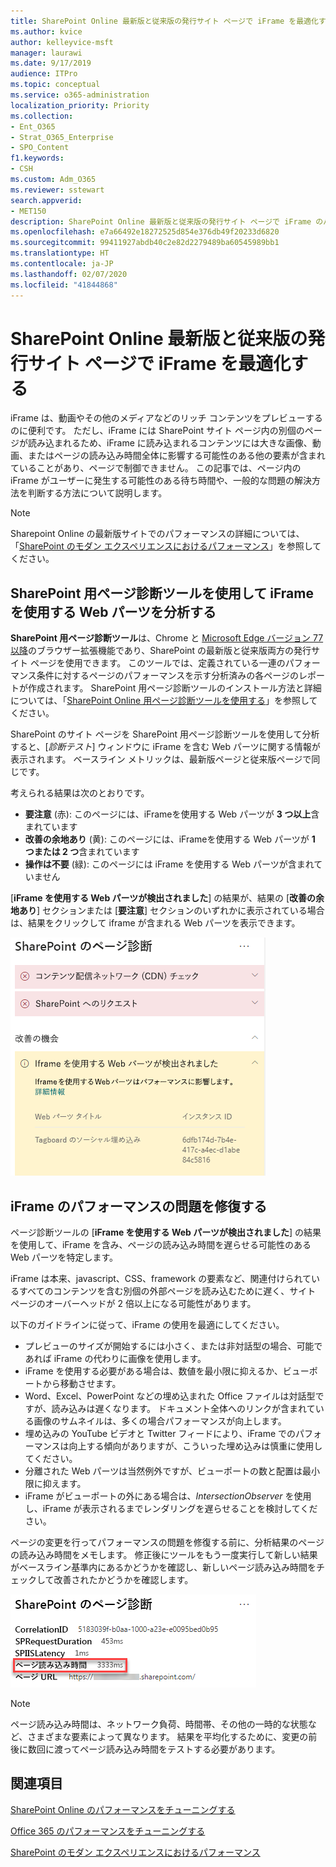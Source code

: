 ```yaml
---
title: SharePoint Online 最新版と従来版の発行サイト ページで iFrame を最適化する
ms.author: kvice
author: kelleyvice-msft
manager: laurawi
ms.date: 9/17/2019
audience: ITPro
ms.topic: conceptual
ms.service: o365-administration
localization_priority: Priority
ms.collection:
- Ent_O365
- Strat_O365_Enterprise
- SPO_Content
f1.keywords:
- CSH
ms.custom: Adm_O365
ms.reviewer: sstewart
search.appverid:
- MET150
description: SharePoint Online 最新版と従来版の発行サイト ページで iFrame のパフォーマンスを最適化する方法について説明します。
ms.openlocfilehash: e7a66492e18272525d854e376db49f20233d6820
ms.sourcegitcommit: 99411927abdb40c2e82d2279489ba60545989bb1
ms.translationtype: HT
ms.contentlocale: ja-JP
ms.lasthandoff: 02/07/2020
ms.locfileid: "41844868"
---
```

# <a name="optimize-iframes-in-sharepoint-online-modern-and-classic-publishing-site-pages"></a>SharePoint Online 最新版と従来版の発行サイト ページで iFrame を最適化する

iFrame は、動画やその他のメディアなどのリッチ コンテンツをプレビューするのに便利です。 ただし、iFrame には SharePoint サイト ページ内の別個のページが読み込まれるため、iFrame に読み込まれるコンテンツには大きな画像、動画、またはページの読み込み時間全体に影響する可能性のある他の要素が含まれていることがあり、ページで制御できません。 この記事では、ページ内の iFrame がユーザーに発生する可能性のある待ち時間や、一般的な問題の解決方法を判断する方法について説明します。

>[!NOTE]
>Sharepoint Online の最新版サイトでのパフォーマンスの詳細については、「[SharePoint のモダン エクスペリエンスにおけるパフォーマンス](https://docs.microsoft.com/sharepoint/modern-experience-performance)」を参照してください。

## <a name="use-the-page-diagnostics-for-sharepoint-tool-to-analyze-web-parts-using-iframes"></a>SharePoint 用ページ診断ツールを使用して iFrame を使用する Web パーツを分析する

**SharePoint 用ページ診断ツール**は、Chrome と [Microsoft Edge バージョン 77 以降](https://www.microsoftedgeinsider.com/download?form=MI13E8&OCID=MI13E8)のブラウザー拡張機能であり、SharePoint の最新版と従来版両方の発行サイト ページを使用できます。 このツールでは、定義されている一連のパフォーマンス条件に対するページのパフォーマンスを示す分析済みの各ページのレポートが作成されます。 SharePoint 用ページ診断ツールのインストール方法と詳細については、「[SharePoint Online 用ページ診断ツールを使用する](page-diagnostics-for-spo.md)」を参照してください。

SharePoint のサイト ページを SharePoint 用ページ診断ツールを使用して分析すると、[_診断テスト_] ウィンドウに iFrame を含む Web パーツに関する情報が表示されます。 ベースライン メトリックは、最新版ページと従来版ページで同じです。

考えられる結果は次のとおりです。

- **要注意** (赤): このページには、iFrameを使用する Web パーツが **3 つ以上**含まれています
- **改善の余地あり** (黄): このページには、iFrameを使用する Web パーツが **1 つまたは 2 つ**含まれています
- **操作は不要** (緑): このページには iFrame を使用する Web パーツが含まれていません

[**iFrame を使用する Web パーツが検出されました**] の結果が、結果の [**改善の余地あり**] セクションまたは [**要注意**] セクションのいずれかに表示されている場合は、結果をクリックして iframe が含まれる Web パーツを表示できます。

![ページ診断ツールの結果](media/modern-portal-optimization/pagediag-iframe-yellow.png)

## <a name="remediate-iframe-performance-issues"></a>iFrame のパフォーマンスの問題を修復する

ページ診断ツールの [**iFrame を使用する Web パーツが検出されました**] の結果を使用して、iFrame を含み、ページの読み込み時間を遅らせる可能性のある Web パーツを特定します。

iFrame は本来、javascript、CSS、framework の要素など、関連付けられているすべてのコンテンツを含む別個の外部ページを読み込むために遅く、サイト ページのオーバーヘッドが 2 倍以上になる可能性があります。

以下のガイドラインに従って、iFrame の使用を最適にしてください。

- プレビューのサイズが開始するには小さく、または非対話型の場合、可能であれば iFrame の代わりに画像を使用します。
- iFrame を使用する必要がある場合は、数値を最小限に抑えるか、ビューポートから移動させます。
- Word、Excel、PowerPoint などの埋め込まれた Office ファイルは対話型ですが、読み込みは遅くなります。 ドキュメント全体へのリンクが含まれている画像のサムネイルは、多くの場合パフォーマンスが向上します。
- 埋め込みの YouTube ビデオと Twitter フィードにより、iFrame でのパフォーマンスは向上する傾向がありますが、こういった埋め込みは慎重に使用してください。
- 分離された Web パーツは当然例外ですが、ビューポートの数と配置は最小限に抑えます。
- iFrame がビューポートの外にある場合は、_IntersectionObserver_ を使用し、iFrame が表示されるまでレンダリングを遅らせることを検討してください。

ページの変更を行ってパフォーマンスの問題を修復する前に、分析結果のページの読み込み時間をメモします。 修正後にツールをもう一度実行して新しい結果がベースライン基準内にあるかどうかを確認し、新しいページ読み込み時間をチェックして改善されたかどうかを確認します。

![ページ読み込み時間の結果](media/modern-portal-optimization/pagediag-page-load-time.png)

>[!NOTE]
>ページ読み込み時間は、ネットワーク負荷、時間帯、その他の一時的な状態など、さまざまな要素によって異なります。 結果を平均化するために、変更の前後に数回に渡ってページ読み込み時間をテストする必要があります。

## <a name="related-topics"></a>関連項目

[SharePoint Online のパフォーマンスをチューニングする](tune-sharepoint-online-performance.md)

[Office 365 のパフォーマンスをチューニングする](tune-office-365-performance.md)

[SharePoint のモダン エクスペリエンスにおけるパフォーマンス](https://docs.microsoft.com/sharepoint/modern-experience-performance)

